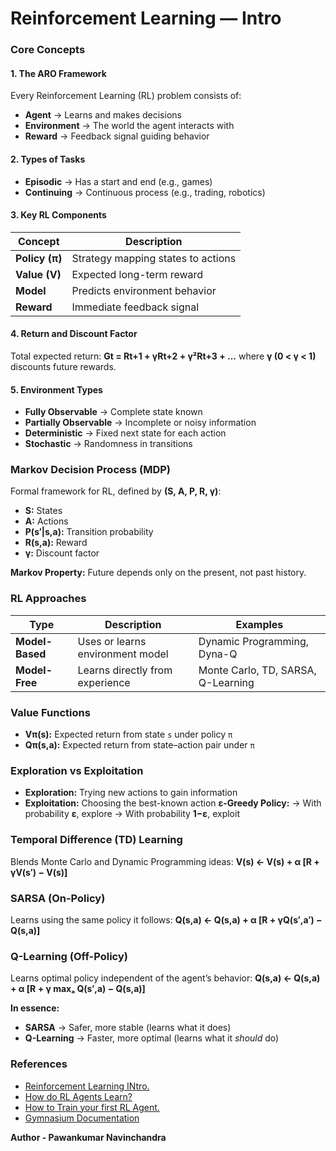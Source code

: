# **Reinforcement Learning — Intro**

### **Core Concepts**

#### **1. The ARO Framework**

Every Reinforcement Learning (RL) problem consists of:

* **Agent** → Learns and makes decisions
* **Environment** → The world the agent interacts with
* **Reward** → Feedback signal guiding behavior

#### **2. Types of Tasks**

* **Episodic** → Has a start and end (e.g., games)
* **Continuing** → Continuous process (e.g., trading, robotics)

#### **3. Key RL Components**

| Concept        | Description                        |
| -- | -- |
| **Policy (π)** | Strategy mapping states to actions |
| **Value (V)**  | Expected long-term reward          |
| **Model**      | Predicts environment behavior      |
| **Reward**     | Immediate feedback signal          |

#### **4. Return and Discount Factor**

Total expected return:
**Gt = Rt+1 + γRt+2 + γ²Rt+3 + ...**
where **γ (0 < γ < 1)** discounts future rewards.

#### **5. Environment Types**

* **Fully Observable** → Complete state known
* **Partially Observable** → Incomplete or noisy information
* **Deterministic** → Fixed next state for each action
* **Stochastic** → Randomness in transitions



### **Markov Decision Process (MDP)**

Formal framework for RL, defined by **(S, A, P, R, γ)**:

* **S:** States
* **A:** Actions
* **P(s′|s,a):** Transition probability
* **R(s,a):** Reward
* **γ:** Discount factor

**Markov Property:** Future depends only on the present, not past history.



### **RL Approaches**

| Type            | Description                      | Examples                           |
| -- | -- | -- |
| **Model-Based** | Uses or learns environment model | Dynamic Programming, Dyna-Q        |
| **Model-Free**  | Learns directly from experience  | Monte Carlo, TD, SARSA, Q-Learning |



### **Value Functions**

* **Vπ(s):** Expected return from state `s` under policy `π`
* **Qπ(s,a):** Expected return from state–action pair under `π`



### **Exploration vs Exploitation**

* **Exploration:** Trying new actions to gain information
* **Exploitation:** Choosing the best-known action
  **ε-Greedy Policy:**
  → With probability **ε**, explore
  → With probability **1−ε**, exploit



### **Temporal Difference (TD) Learning**

Blends Monte Carlo and Dynamic Programming ideas:
**V(s) ← V(s) + α [R + γV(s′) − V(s)]**



### **SARSA (On-Policy)**

Learns using the same policy it follows:
**Q(s,a) ← Q(s,a) + α [R + γQ(s′,a′) − Q(s,a)]**



### **Q-Learning (Off-Policy)**

Learns optimal policy independent of the agent’s behavior:
**Q(s,a) ← Q(s,a) + α [R + γ maxₐ Q(s′,a) − Q(s,a)]**



**In essence:**

* **SARSA** → Safer, more stable (learns what it does)
* **Q-Learning** → Faster, more optimal (learns what it *should* do)

### References

* [Reinforcement Learning INtro.](https://youtu.be/zdIQkjtFX_I?si=slQA3ODrVy3v_Rp9)
* [How do RL Agents Learn?](https://youtu.be/DLcBjo5gIxs?si=0M8ou1fs68wfHBWr)
* [How to Train your first RL Agent.](https://youtu.be/tbpBW5Yr44k?si=kI7AVOrtPD7VGacZ)
* [Gymnasium Documentation](https://gymnasium.farama.org/)


**Author - Pawankumar Navinchandra**
